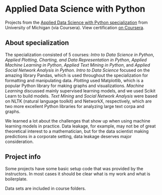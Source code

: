# Applied Data Science with Python

Projects from the [Applied Data Science with Python specialization](https://www.coursera.org/specializations/data-science-python) from University of Michigan (via Coursera). View certification [on Coursera](https://www.coursera.org/account/accomplishments/specialization/ZSHK5UVN3HXL).

## About specialization

The specialization consisted of 5 courses: *Intro to Data Science in Python*, *Applied Plotting, Charting, and Data Representation in Python*,
*Applied Machine Learning in Python*, *Applied Text Mining in Python*, and *Applied Social Network Analysis in Python*.
*Intro to Data Science* focused on the amazing library Pandas, which is used throughout the specialization for formatting and 
manipulating data. *Plotting* used Matplotlib, which is a popular Python library for making graphs and visualizations. *Machine Learning* 
discussed mainly supervised learning models, and we used Scikit Learn to build models. *Text Mining* and *Social Network Analysis* 
were based on NLTK (natural language toolkit) and NetworkX, respectively, which are two more excellent Python libraries for analyzing 
large text corpa and graphs.

We learned a lot about the challenges that show up when using machine learning models in practice. Data leakage, for example, may not be of great theoretical interest to a mathematician, but for the data scientist making predictions in a corporate setting, data leakage deserves major consideration.

## Project info

Some projects have some basic setup code that was provided by the instructors. In most cases it should be clear what is my work and what is boilerplate.

Data sets are included in course folders.
